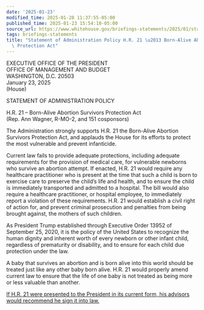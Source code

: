 ```yaml
---
date: '2025-01-23'
modified_time: 2025-01-28 11:37:55-05:00
published_time: 2025-01-23 15:54:10-05:00
source_url: https://www.whitehouse.gov/briefings-statements/2025/01/statement-of-administration-policy-h-r-21-born-alive-abortion-survivors-protection-act/
tags: briefings-statements
title: "Statement of Administration Policy H.R. 21 \u2013 Born-Alive Abortion Survivors\
  \ Protection Act"
---
```

 
EXECUTIVE OFFICE OF THE PRESIDENT  
OFFICE OF MANAGEMENT AND BUDGET  
WASHINGTON, D.C. 20503  
January 23, 2025  
(House)

STATEMENT OF ADMINISTRATION POLICY

H.R. 21 – Born-Alive Abortion Survivors Protection Act  
(Rep. Ann Wagner, R-MO-2, and 151 cosponsors)

The Administration strongly supports H.R. 21 the Born-Alive Abortion
Survivors Protection Act, and applauds the House for its efforts to
protect the most vulnerable and prevent infanticide.

Current law fails to provide adequate protections, including adequate
requirements for the provision of medical care, for vulnerable newborns
who survive an abortion attempt. If enacted, H.R. 21 would require any
healthcare practitioner who is present at the time that such a child is
born to exercise care to preserve the child’s life and health, and to
ensure the child is immediately transported and admitted to a hospital.
The bill would also require a healthcare practitioner, or hospital
employee, to immediately report a violation of these requirements. H.R.
21 would establish a civil right of action for, and prevent criminal
prosecution and penalties from being brought against, the mothers of
such children.

As President Trump established through Executive Order 13952 of
September 25, 2020, it is the policy of the United States to recognize
the human dignity and inherent worth of every newborn or other infant
child, regardless of prematurity or disability, and to ensure for each
child due protection under the law.

A baby that survives an abortion and is born alive into this world
should be treated just like any other baby born alive. H.R. 21 would
properly amend current law to ensure that the life of one baby is not
treated as being more or less valuable than another.

<span style="text-decoration: underline">If H.R. 21 were presented to
the President in its current form, his advisors would recommend he sign
it into law.</span>
